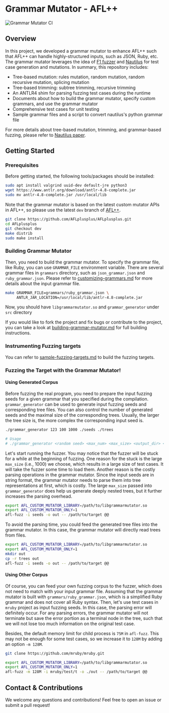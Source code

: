 # Grammar Mutator - AFL++

![Grammar Mutator CI](https://github.com/AFLplusplus/Grammar-Mutator/workflows/Grammar%20Mutator%20CI/badge.svg)

## Overview

In this project, we developed a grammar mutator to enhance AFL++ such that AFL++ can handle highly-structured inputs, such as JSON, Ruby, etc. The grammar mutator leverages the idea of [F1 fuzzer](https://github.com/vrthra/F1) and [Nautilus](https://github.com/nautilus-fuzz/nautilus) for test case generation and mutations. In summary, this repository includes:

- Tree-based mutation: rules mutation, random mutation, random recursive mutation, splicing mutation
- Tree-based trimming: subtree trimming, recursive trimming
- An ANTLR4 shim for parsing fuzzing test cases during the runtime
- Documents about how to build the grammar mutator, specify custom grammars, and use the grammar mutator
- Comprehensive test cases for unit testing
- Sample grammar files and a script to convert nautilus's python grammar file

For more details about tree-based mutation, trimming, and grammar-based fuzzing, please refer to [Nautilus paper](https://www.syssec.ruhr-uni-bochum.de/media/emma/veroeffentlichungen/2018/12/17/NDSS19-Nautilus.pdf).

## Getting Started

### Prerequisites

Before getting started, the following tools/packages should be installed:

```bash
sudo apt install valgrind uuid-dev default-jre python3
wget https://www.antlr.org/download/antlr-4.8-complete.jar
sudo mv antlr-4.8-complete.jar /usr/local/lib
```

Note that the grammar mutator is based on the latest custom mutator APIs in AFL++, so please use the latest `dev` branch of [AFL++](https://github.com/AFLplusplus/AFLplusplus).

```bash
git clone https://github.com/AFLplusplus/AFLplusplus.git
cd AFLplusplus
git checkout dev
make distrib
sudo make install
```

### Building Grammar Mutator

Then, you need to build the grammar mutator.
To specify the grammar file, like Ruby, you can use `GRAMMAR_FILE` environment variable.
There are several grammar files in `grammars` directory, such as `json_grammar.json` and `ruby_grammar.json`.
Please refer to [customizing-grammars.md](doc/customizing-grammars.md) for more details about the input grammar file.

```bash
make GRAMMAR_FILE=grammars/ruby_grammar.json \
     ANTLR_JAR_LOCATION=/usr/local/lib/antlr-4.8-complete.jar
```

Now, you should have `libgrammarmutator.so` and `grammar_generator` under `src` directory

If you would like to fork the project and fix bugs or contribute to the project, you can take a look at [building-grammar-mutator.md](doc/building-grammar-mutator.md) for full building instructions.

### Instrumenting Fuzzing targets

You can refer to [sample-fuzzing-targets.md](doc/sample-fuzzing-targets.md) to build the fuzzing targets.

### Fuzzing the Target with the Grammar Mutator!

#### Using Generated Corpus

Before fuzzing the real program, you need to prepare the input fuzzing seeds for a given grammar that you specified during the compilation.
`grammar_generator` can be used to generate input fuzzing seeds and corresponding tree files.
You can also control the number of generated seeds and the maximal size of the corresponding trees.
Usually, the larger the tree size is, the more complex the corresponding input seed is.

```bash
./grammar_generator 123 100 1000 ./seeds ./trees

# Usage
# ./grammar_generator <random seed> <max_num> <max_size> <output_dir> <tree_output_dir>
```

Let's start running the fuzzer.
You may notice that the fuzzer will be stuck for a while at the beginning of fuzzing.
One reason for the stuck is the large `max_size` (i.e., 1000) we choose, which results in a large size of test cases.
It will take the fuzzer some time to load them.
Another reason is the costly parsing operations in the grammar mutator.
Since the input seeds are in string format, the grammar mutator needs to parse them into tree representations at first, which is costly.
The large `max_size` passed into `grammar_generator` does help us generate deeply nested trees, but it further increases the parsing overhead.


```bash
export AFL_CUSTOM_MUTATOR_LIBRARY=/path/to/libgrammarmutator.so
export AFL_CUSTOM_MUTATOR_ONLY=1
afl-fuzz -i seeds -o out -- /path/to/target @@
```

To avoid the parsing time, you could feed the generated tree files into the grammar mutator.
In this case, the grammar mutator will directly read trees from files.

```bash
export AFL_CUSTOM_MUTATOR_LIBRARY=/path/to/libgrammarmutator.so
export AFL_CUSTOM_MUTATOR_ONLY=1
mkdir out
cp -r trees out
afl-fuzz -i seeds -o out -- /path/to/target @@
```

#### Using Other Corpus

Of course, you can feed your own fuzzing corpus to the fuzzer, which does not need to match with your input grammar file.
Assuming that the grammar mutator is built with `grammars/ruby_grammar.json`, which is a simplified Ruby grammar and does not cover all Ruby syntax.
Then, let's use test cases in `mruby` project as input fuzzing seeds.
In this case, the parsing error will definitely occur.
For any parsing errors, the grammar mutator will not terminate but save the error portion as a terminal node in the tree, such that we will not lose too much information on the original test case.

Besides, the default memory limit for child process is `75M` in `afl-fuzz`.
This may not be enough for some test cases, so we increase it to `128M` by adding an option `-m 128M`.

```bash
git clone https://github.com/mruby/mruby.git

export AFL_CUSTOM_MUTATOR_LIBRARY=/path/to/libgrammarmutator.so
export AFL_CUSTOM_MUTATOR_ONLY=1
afl-fuzz -m 128M -i mruby/test/t -o ./out -- /path/to/target @@
```

## Contact & Contributions

We welcome any questions and contributions! Feel free to open an issue or submit a pull request!
